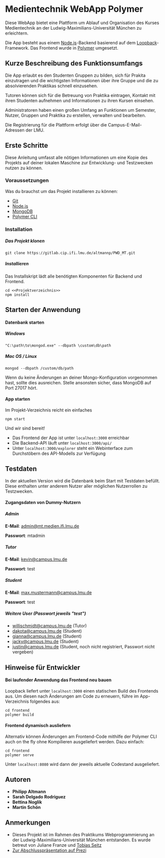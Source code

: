 # Medientechnik WebApp Polymer

Diese WebApp bietet eine Plattform um Ablauf und Organisation des Kurses Medientechnik an der Ludwig-Maximilians-Universität München zu erleichtern.

Die App besteht aus einem [Node.js](https://nodejs.org/)-Backend basierend auf dem [Loopback](http://loopback.io/)-Framework. Das Frontend wurde in [Polymer](https://www.polymer-project.org/) umgesetzt.

## Kurze Beschreibung des Funktionsumfangs

Die App erlaubt es den Studenten Gruppen zu bilden, sich für Prakita einzutragen und die wichtigsten Informationen über ihre Gruppe und die zu absolvierenden Praktikas schnell einzusehen.

Tutoren können sich für die Betreuung von Praktika eintragen, Kontakt mit ihren Studenten aufnehmen und Informationen zu ihren Kursen einsehen.

Administratoren haben einen großen Umfang an Funktionen um Semester, Nutzer, Gruppen und Praktika zu erstellen, verwalten und bearbeiten.

Die Registrierung für die Plattform erfolgt über die Campus-E-Mail-Adressen der LMU.

## Erste Schritte

Diese Anleitung umfasst alle nötigen Informationen um eine Kopie des Projekts auf deiner lokalen Maschine zur Entwicklung- und Testzwecken nutzen zu können.

### Voraussetzungen

Was du brauchst um das Projekt installieren zu können:

* [Git](https://git-scm.com/)
* [Node.js](https://nodejs.org/)
* [MongoDB](https://www.mongodb.com/download-center)
* [Polymer CLI](https://www.polymer-project.org/2.0/docs/tools/polymer-cli)

### Installation

##### Das Projekt klonen

```
git clone https://gitlab.cip.ifi.lmu.de/altmannp/PWD_MT.git
```

##### Installieren

Das Installskript lädt alle benötigten Komponenten für Backend und Frontend.

```
cd <<Projektverzeichnis>>
npm install
```

## Starten der Anwendung

#### Datenbank starten

##### Windows

```
"C:\path\to\mongod.exe" --dbpath \custom\db\path
```

##### Mac OS / Linux

```
mongod --dbpath /custom/db/path
```

Wenn du keine Änderungen an deiner Mongo-Konfiguration vorgenommen hast, sollte dies ausreichen. Stelle ansonsten sicher, dass MongoDB auf Port 27017 hört.

#### App starten

Im Projekt-Verzeichnis reicht ein einfaches

```
npm start
```

Und wir sind bereit!

* Das Frontend der App ist unter `localhost:3000` erreichbar
* Die Backend-API läuft unter `localhost:3000/api/`
* Unter `localhost:3000/explorer` steht ein Webinterface zum Durchstöbern des API-Modells zur Verfügung

## Testdaten

In der aktuellen Version wird die Datenbank beim Start mit Testdaten befüllt. Diese enthalten unter anderem Nutzer aller möglichen Nutzerrollen zu Testzwecken.

#### Zugangsdaten von Dummy-Nutzern

##### Admin

**E-Mail**: admin@mt.medien.ifi.lmu.de

**Passwort**: mtadmin

##### Tutor

**E-Mail**: kevin@campus.lmu.de

**Passwort**: test

##### Student

**E-Mail**: max.mustermann@campus.lmu.de

**Passwort**: test

##### Weitere User (Passwort jeweils "test")

- willischmidt@campus.lmu.de (Tutor)
- dakota@campus.lmu.de (Student)
- gianna@campus.lmu.de (Student)
- jacky@campus.lmu.de (Student)
- justin@campus.lmu.de (Student, noch nicht registriert, Passwort nicht vergeben)

## Hinweise für Entwickler

#### Bei laufender Anwendung das Frontend neu bauen

Loopback liefert unter `localhost:3000` einen statischen Build des Frontends aus. Um diesen nach Änderungen am Code zu erneuern, führe im App-Verzeichnis folgendes aus:

```
cd frontend
polymer build
```

#### Frontend dynamisch ausliefern

Alternativ können Änderungen am Frontend-Code mithilfe der Polymer CLI auch on the fly ohne Kompilieren ausgeliefert werden. Dazu einfach:

```
cd frontend
polymer serve
```

Unter `localhost:8080` wird dann der jeweils aktuelle Codestand ausgeliefert.

## Autoren

* **Philipp Altmann**
* **Sarah Delgado Rodriguez**
* **Bettina Noglik**
* **Martin Schön**

## Anmerkungen

* Dieses Projekt ist im Rahmen des Praktikums Webprogrammierung an der Ludwig-Maximilians-Universität München entstanden. Es wurde betreut von Juliane Franze und [Tobias Seitz](https://twitter.com/TbsStz)
* [Zur Abschlusspräsentation auf Prezi](http://prezi.com/zdyz8h9v8px3/?utm_campaign=share&utm_medium=copy)

